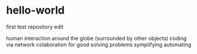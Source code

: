 # hello-world
first test repository
edit

human interaction around the globe (surrounded by other objects) coding via network colaboration for good solving problems symplifying automating 
